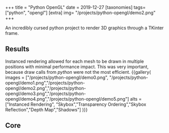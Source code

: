 +++
title = "Python OpenGL"
date = 2019-12-27
[taxonomies]
tags=["python", "opengl"]
[extra]
img= "/projects/python-opengl/demo2.png"
+++

An incredibly cursed python project to render 3D graphics through a TKinter frame.
<!-- more -->
## Results

Instanced rendering allowed for each mesh to be drawn in multiple positions with minimal performance impact. This was very important, because draw calls from _python_ were not the most efficient.
{{gallery(
	images = ["/projects/python-opengl/demo0.png", "/projects/python-opengl/demo1.png","/projects/python-opengl/demo2.png","/projects/python-opengl/demo3.png","/projects/python-opengl/demo4.png","/projects/python-opengl/demo5.png"]
	alts = ["Instanced Rendering", "Skybox","Transparency Ordering","Skybox Reflection","Depth Map","Shadows"]
	)}}

## Core

